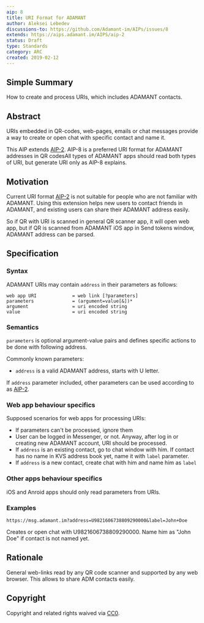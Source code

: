 ```yaml
---
aip: 8
title: URI Format for ADAMANT
author: Aleksei Lebedev
discussions-to: https://github.com/Adamant-im/AIPs/issues/8
extends: https://aips.adamant.im/AIPS/aip-2
status: Draft
type: Standards
category: ARC
created: 2019-02-12
---
```


<!--You can leave these HTML comments in your merged AIP and delete the visible duplicate text guides, they will not appear and may be helpful to refer to if you edit it again. This is the suggested template for new AIPs. Note that an AIP number will be assigned by an editor. When opening a pull request to submit your AIP, please use an abbreviated title in the filename, `aip-draft_title_abbrev.md`. The title should be 44 characters or less.-->

## Simple Summary
How to create and process URIs, which includes ADAMANT contacts.

## Abstract
<!--A short (~200 word) description of the technical issue being addressed.-->
URIs embedded in QR-codes, web-pages, emails or chat messages provide a way to create or open chat with specific contact and name it.

This AIP extends [AIP-2](https://aips.adamant.im/AIPS/aip-2). AIP-8 is a preferred URI format for ADAMANT addresses in QR codesAll types of ADAMANT apps should read both types of URI, but generate URI only as AIP-8 explains.

## Motivation
<!--The motivation is critical for AIPs that want to change the protocol. It should clearly explain why the existing protocol specification is inadequate to address the problem that the AIP solves. AIP submissions without sufficient motivation may be rejected outright.-->
Current URI format [AIP-2](https://aips.adamant.im/AIPS/aip-2) is not suitable for people who are not familiar with ADAMANT. Using this extension helps new users to contact friends in ADAMANT, and existing users can share their ADAMANT address easily.

So if QR with URI is scanned in general QR scanner app, it will open web app, but if QR is scanned from ADAMANT iOS app in Send tokens window, ADAMANT address can be parsed.

## Specification
<!--The technical specification should describe the syntax and semantics of any new feature. The specification should be detailed enough to allow competing, interoperable implementations for different platforms.-->
### Syntax
ADAMANT URIs may contain `address` in their parameters as follows:
```
web app URI             = web link [?parameters]
parameters              = (argument=value[&])*
argument                = uri encoded string
value                   = uri encoded string
```

### Semantics

`parameters` is optional argument-value pairs and defines specific actions to be done with following address.

Commonly known parameters:
- `address` is a valid ADAMANT address, starts with U letter.

If `address` parameter included, other parameters can be used according to as [AIP-2](https://aips.adamant.im/AIPS/aip-2#semantics).

### Web app behaviour specifics
Supposed scenarios for web apps for processing URIs:
- If parameters can't be processed, ignore them
- User can be logged in Messenger, or not. Anyway, after log in or creating new ADAMANT account, URI should be processed.
- If `address` is an existing contact, go to chat window with him. If contact has no name in KVS address book yet, name it with `label` parameter.
- If `address` is a new contact, create chat with him and name him as `label`

### Other apps behaviour specifics
iOS and Anroid apps should only read parameters from URIs.

### Examples
```
https://msg.adamant.im?address=U9821606738809290000&label=John+Doe
```
Creates or open chat with U9821606738809290000. Name him as "John Doe" if contact is not named yet.

## Rationale
<!--The rationale fleshes out the specification by describing what motivated the design and why particular design decisions were made. It should describe alternate designs that were considered and related work, e.g. how the feature is supported in other languages. The rationale may also provide evidence of consensus within the community, and should discuss important objections or concerns raised during discussion.-->
General web-links read by any QR code scanner and supported by any web browser. This allows to share ADM contacts easily.

## Copyright
Copyright and related rights waived via [CC0](https://creativecommons.org/publicdomain/zero/1.0/).

